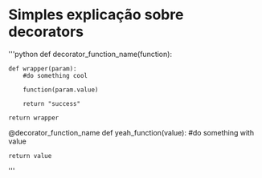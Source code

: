 # Simples explicação sobre decorators

'''python
def decorator_function_name(function):

    def wrapper(param):
        #do something cool

        function(param.value)

        return "success"

    return wrapper

@decorator_function_name
def yeah_function(value):
    #do something with value

    return value 
    
'''